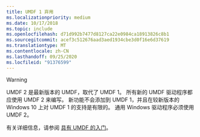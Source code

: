 ```yaml
---
title: UMDF 1 弃用
ms.localizationpriority: medium
ms.date: 10/17/2018
ms.topic: include
ms.openlocfilehash: d71d992b7477d8127ca22e0984ca18913826c8b1
ms.sourcegitcommit: acef3c512676aad3aed1934cbe3d0f16e6d37619
ms.translationtype: MT
ms.contentlocale: zh-CN
ms.lasthandoff: 09/25/2020
ms.locfileid: "91376599"
---
```

> [!WARNING]
> UMDF 2 是最新版本的 UMDF，取代了 UMDF 1。  所有新的 UMDF 驱动程序都应使用 UMDF 2 来编写。  新功能不会添加到 UMDF 1，并且在较新版本的 Windows 10 上对 UMDF 1 的支持是有限的。  通用 Windows 驱动程序必须使用 UMDF 2。
>
> 有关详细信息，请参阅 [具有 UMDF 的入门](../wdf/getting-started-with-umdf-version-2.md)。